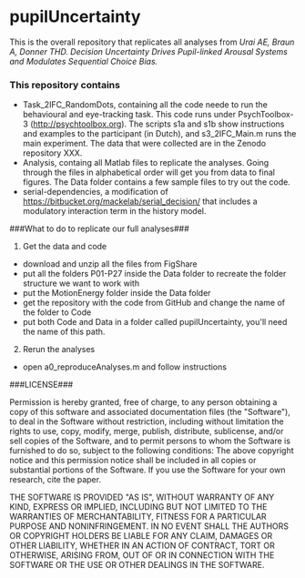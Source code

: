 # pupilUncertainty #

This is the overall repository that replicates all analyses from
_Urai AE, Braun A, Donner THD. Decision Uncertainty Drives Pupil-linked Arousal Systems and Modulates Sequential Choice Bias._

### This repository contains ###
- Task_2IFC_RandomDots, containing all the code neede to run the behavioural and eye-tracking task. This code runs under PsychToolbox-3 (http://psychtoolbox.org). The scripts s1a and s1b show instructions and examples to the participant (in Dutch), and s3_2IFC_Main.m runs the main experiment.
The data that were collected are in the Zenodo repository XXX.
- Analysis, containg all Matlab files to replicate the analyses. Going through the files in alphabetical order will get you from data to final figures. The Data folder contains a few sample files to try out the code.
- serial-dependencies, a modification of https://bitbucket.org/mackelab/serial_decision/ that includes a modulatory interaction term in the history model. 


###What to do to replicate our full analyses###

1. Get the data and code
  * download and unzip all the files from FigShare
  * put all the folders P01-P27 inside the Data folder to recreate the folder structure we want to work with
  * put the MotionEnergy folder inside the Data folder
  * get the repository with the code from GitHub and change the name of the folder to Code
  * put both Code and Data in a folder called pupilUncertainty, you'll need the name of this path.

2. Rerun the analyses
  * open a0_reproduceAnalyses.m and follow instructions

###LICENSE###

Permission is hereby granted, free of charge, to any person obtaining a copy of this software and associated documentation files (the "Software"), to deal in the Software without restriction, including without limitation the rights to use, copy, modify, merge, publish, distribute, sublicense, and/or sell copies of the Software, and to permit persons to whom the Software is furnished to do so, subject to the following conditions:
The above copyright notice and this permission notice shall be included in all copies or substantial portions of the Software.
If you use the Software for your own research, cite the paper.

THE SOFTWARE IS PROVIDED "AS IS", WITHOUT WARRANTY OF ANY KIND, EXPRESS OR IMPLIED, INCLUDING BUT NOT LIMITED TO THE WARRANTIES OF MERCHANTABILITY, FITNESS FOR A PARTICULAR PURPOSE AND NONINFRINGEMENT. IN NO EVENT SHALL THE AUTHORS OR COPYRIGHT HOLDERS BE LIABLE FOR ANY CLAIM, DAMAGES OR OTHER LIABILITY, WHETHER IN AN ACTION OF CONTRACT, TORT OR OTHERWISE, ARISING FROM, OUT OF OR IN CONNECTION WITH THE SOFTWARE OR THE USE OR OTHER DEALINGS IN THE SOFTWARE.
